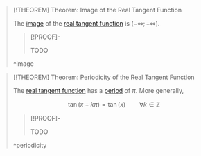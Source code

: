 >[!THEOREM] Theorem: Image of the Real Tangent Function
>
>The [image](../../../../Functions/Functions.md) of the [real tangent function](Real%20Tangent%20Function.md) is $(-\infty;+\infty)$.
>
>>[!PROOF]-
>>
>>TODO
>>
>
>^image
>

>[!THEOREM] Theorem: Periodicity of the Real Tangent Function
>
>The [real tangent function](Real%20Tangent%20Function.md) has a [period](../../Periodicity.md) of $\pi$. More generally,
>
>$$\tan(x + k\pi) = \tan (x) \qquad \forall k \in \mathbb{Z}$$
>
>>[!PROOF]-
>>
>>TODO
>>
>
>^periodicity
>